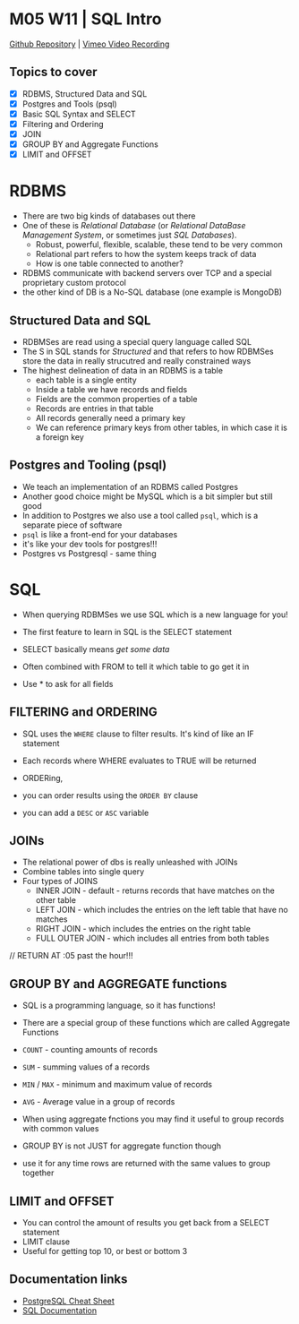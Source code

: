 # M05 W11 | SQL Intro
[Github Repository]() | [Vimeo Video Recording]()

## Topics to cover
- [X] RDBMS, Structured Data and SQL
- [X] Postgres and Tools (psql)
- [X] Basic SQL Syntax and SELECT
- [X] Filtering and Ordering
- [X] JOIN
- [X] GROUP BY and Aggregate Functions
- [X] LIMIT and OFFSET

# RDBMS

- There are two big kinds of databases out there
- One of these is _Relational Database_ (or _Relational DataBase Management System_, or sometimes just _SQL Databases_).
  - Robust, powerful, flexible, scalable, these tend to be very common
  - Relational part refers to how the system keeps track of data
  - How is one table connected to another?
- RDBMS communicate with backend servers over TCP and a special proprietary custom protocol
- the other kind of DB is a No-SQL database (one example is MongoDB)

## Structured Data and SQL

- RDBMSes are read using a special query language called SQL
- The S in SQL stands for _Structured_ and that refers to how RDBMSes store the data in really strucutred and really constrained ways
- The highest delineation of data in an RDBMS is a table
  - each table is a single entity
  - Inside a table we have records and fields
  - Fields are the common properties of a table
  - Records are entries in that table
  - All records generally need a primary key
  - We can reference primary keys from other tables, in which case it is a foreign key

## Postgres and Tooling (psql)

- We teach an implementation of an RDBMS called Postgres
- Another good choice might be MySQL which is a bit simpler but still good
- In addition to Postgres we also use a tool called `psql`, which is a separate piece of software
- `psql` is like a front-end for your databases
- it's like your dev tools for postgres!!!
- Postgres vs Postgresql - same thing

# SQL

- When querying RDBMSes we use SQL which is a new language for you!

- The first feature to learn in SQL is the SELECT statement
- SELECT basically means _get some data_
- Often combined with FROM to tell it which table to go get it in
- Use \* to ask for all fields

## FILTERING and ORDERING

- SQL uses the `WHERE` clause to filter results. It's kind of like an IF statement
- Each records where WHERE evaluates to TRUE will be returned

- ORDERing,
- you can order results using the `ORDER BY` clause
- you can add a `DESC` or `ASC` variable

## JOINs

- The relational power of dbs is really unleashed with JOINs
- Combine tables into single query
- Four types of JOINS
  - INNER JOIN - default - returns records that have matches on the other table
  - LEFT JOIN - which includes the entries on the left table that have no matches
  - RIGHT JOIN - which includes the entries on the right table
  - FULL OUTER JOIN - which includes all entries from both tables

// RETURN AT :05 past the hour!!!

## GROUP BY and AGGREGATE functions

- SQL is a programming language, so it has functions!
- There are a special group of these functions which are called Aggregate Functions

- `COUNT` - counting amounts of records
- `SUM` - summing values of a records
- `MIN` / `MAX` - minimum and maximum value of records
- `AVG` - Average value in a group of records

- When using aggregate fnctions you may find it useful to group records with common values

- GROUP BY is not JUST for aggregate function though
- use it for any time rows are returned with the same values to group together

## LIMIT and OFFSET

- You can control the amount of results you get back from a SELECT statement
- LIMIT clause
- Useful for getting top 10, or best or bottom 3

## Documentation links
* [PostgreSQL Cheat Sheet](https://www.postgresqltutorial.com/postgresql-cheat-sheet/)
* [SQL Documentation](https://www.w3schools.com/sql/)
